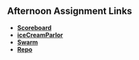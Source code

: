 ## Afternoon Assignment Links

* **[Scoreboard](https://heatherflo.github.io/scoreboard/)**
* **[iceCreamParlor](hhttps://heatherflo.github.io/iceCreamParlor/)**
* **[Swarm]( https://heatherflo.github.io/swarm/)**
* **[Repo](https://github.com/ItsBup/BossBattle)**
